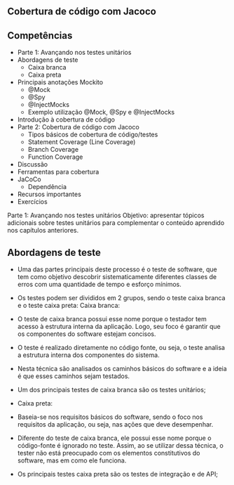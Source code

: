 ## Cobertura de código com Jacoco
## Competências
 - Parte 1: Avançando nos testes unitários
 -  Abordagens de teste
    - Caixa branca
    - Caixa preta
- Principais anotações Mockito
   - @Mock
   - @Spy
   - @InjectMocks
   - Exemplo utilização @Mock, @Spy e @InjectMocks
 - Introdução à cobertura de código
- Parte 2: Cobertura de código com Jacoco
   - Tipos básicos de cobertura de código/testes
   - Statement Coverage (Line Coverage)
   - Branch Coverage
   - Function Coverage
 - Discussão
 - Ferramentas para cobertura
 - JaCoCo
   - Dependência
 - Recursos importantes
 - Exercícios

Parte 1: Avançando nos testes unitários
Objetivo: apresentar tópicos adicionais sobre testes unitários para complementar o conteúdo aprendido nos capítulos anteriores.
## Abordagens de teste
 - Uma das partes principais deste processo é o teste de software, que tem como objetivo descobrir sistematicamente diferentes classes de erros com uma quantidade de tempo e esforço mínimos. 
 - Os testes podem ser divididos em 2 grupos, sendo o teste caixa branca e o teste caixa preta:
Caixa branca:
 - O teste de caixa branca possui esse nome porque o testador tem acesso à estrutura interna da aplicação. Logo, seu foco é garantir que os componentes do software estejam concisos.
 - O teste é realizado diretamente no código fonte, ou seja, o teste analisa a estrutura interna dos componentes do sistema. 
 - Nesta técnica são analisados os caminhos básicos do software e a ideia é que esses caminhos sejam testados.
 - Um dos principais testes de caixa branca são os testes unitários;

 - Caixa preta: 
  - Baseia-se nos requisitos básicos do software, sendo o foco nos requisitos da aplicação, ou seja, nas ações que deve desempenhar.
  - Diferente do teste de caixa branca, ele possui esse nome porque o código-fonte é ignorado no teste. Assim, ao se utilizar dessa técnica, o tester não está preocupado com os elementos constitutivos do software, mas em como ele funciona.
  - Os principais testes caixa preta são os testes de integração e de API;


